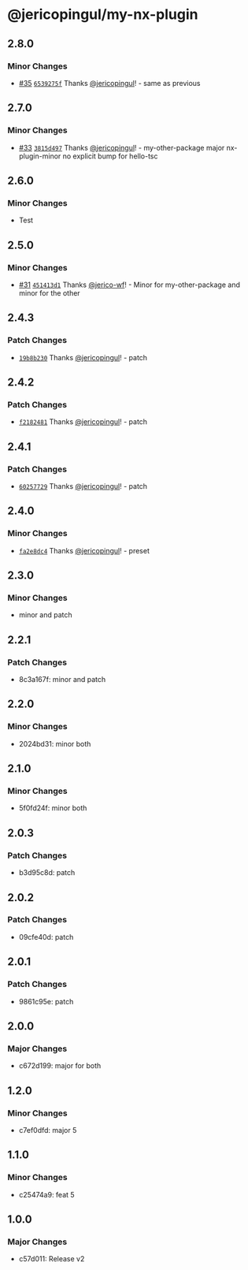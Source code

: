 # @jericopingul/my-nx-plugin

## 2.8.0

### Minor Changes

- [#35](https://github.com/jericopingul/nx-npm/pull/35) [`6539275f`](https://github.com/jericopingul/nx-npm/commit/6539275fb37fe2ea025c2b90f88d5a86b8f6b38f) Thanks [@jericopingul](https://github.com/jericopingul)! - same as previous

## 2.7.0

### Minor Changes

- [#33](https://github.com/jericopingul/nx-npm/pull/33) [`3815d497`](https://github.com/jericopingul/nx-npm/commit/3815d49764c287ab4053248d4e4fcc7c3f3f5e39) Thanks [@jericopingul](https://github.com/jericopingul)! - my-other-package major nx-plugin-minor no explicit bump for hello-tsc

## 2.6.0

### Minor Changes

- Test

## 2.5.0

### Minor Changes

- [#31](https://github.com/jericopingul/nx-npm/pull/31) [`451413d1`](https://github.com/jericopingul/nx-npm/commit/451413d1166b3b1f695931b755be3f4f26e9afc7) Thanks [@jerico-wf](https://github.com/jerico-wf)! - Minor for my-other-package and minor for the other

## 2.4.3

### Patch Changes

- [`19b8b230`](https://github.com/jericopingul/nx-npm/commit/19b8b230cb87397329d121bea281efd82e9957df) Thanks [@jericopingul](https://github.com/jericopingul)! - patch

## 2.4.2

### Patch Changes

- [`f2182481`](https://github.com/jericopingul/nx-npm/commit/f2182481ed6098b03810240b6d0b4a748ea79483) Thanks [@jericopingul](https://github.com/jericopingul)! - patch

## 2.4.1

### Patch Changes

- [`60257729`](https://github.com/jericopingul/nx-npm/commit/602577298b789eceaaf4b16bafaf1569d3a16b0e) Thanks [@jericopingul](https://github.com/jericopingul)! - patch

## 2.4.0

### Minor Changes

- [`fa2e8dc4`](https://github.com/jericopingul/nx-npm/commit/fa2e8dc4ef7222bc3ab8b440f536d348b013fdc5) Thanks [@jericopingul](https://github.com/jericopingul)! - preset

## 2.3.0

### Minor Changes

- minor and patch

## 2.2.1

### Patch Changes

- 8c3a167f: minor and patch

## 2.2.0

### Minor Changes

- 2024bd31: minor both

## 2.1.0

### Minor Changes

- 5f0fd24f: minor both

## 2.0.3

### Patch Changes

- b3d95c8d: patch

## 2.0.2

### Patch Changes

- 09cfe40d: patch

## 2.0.1

### Patch Changes

- 9861c95e: patch

## 2.0.0

### Major Changes

- c672d199: major for both

## 1.2.0

### Minor Changes

- c7ef0dfd: major 5

## 1.1.0

### Minor Changes

- c25474a9: feat 5

## 1.0.0

### Major Changes

- c57d011: Release v2

